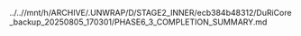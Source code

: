 ../..//mnt/h/ARCHIVE/.UNWRAP/D/STAGE2_INNER/ecb384b48312/DuRiCore_backup_20250805_170301/PHASE6_3_COMPLETION_SUMMARY.md
